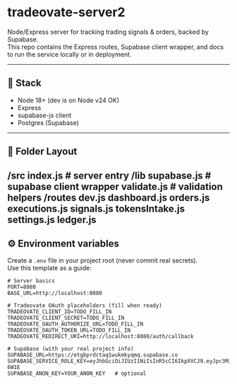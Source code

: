# tradeovate-server2

Node/Express server for tracking trading signals & orders, backed by Supabase.  
This repo contains the Express routes, Supabase client wrapper, and docs to run the service locally or in deployment.

---

## 🚀 Stack
- Node 18+ (dev is on Node v24 OK)
- Express
- supabase-js client
- Postgres (Supabase)

---

## 📂 Folder Layout
/src
index.js            # server entry
/lib
supabase.js       # supabase client wrapper
validate.js       # validation helpers
/routes
dev.js
dashboard.js
orders.js
executions.js
signals.js
tokensIntake.js
settings.js
ledger.js
---
## ⚙️ Environment variables

Create a `.env` file in your project root (never commit real secrets).  
Use this template as a guide:

```env
# Server basics
PORT=8080
BASE_URL=http://localhost:8080

# Tradeovate OAuth placeholders (fill when ready)
TRADEOVATE_CLIENT_ID=TODO_FILL_IN
TRADEOVATE_CLIENT_SECRET=TODO_FILL_IN
TRADEOVATE_OAUTH_AUTHORIZE_URL=TODO_FILL_IN
TRADEOVATE_OAUTH_TOKEN_URL=TODO_FILL_IN
TRADEOVATE_REDIRECT_URI=http://localhost:8080/auth/callback

# Supabase (with your real project info)
SUPABASE_URL=https://etgbprdctaq1wukmkyqmq.supabase.co
SUPABASE_SERVICE_ROLE_KEY=eyJhbGciOiJIUzI1NiIsInR5cCI6IkpXVCJ9.eyJpc3MiOiJzdXBhYmFzZSIsInJlZiI6ImV0Z2JwcmRjdGFxMXd1a21reXFtZyIsInJhbmdlIjoiYXBpIiwiY3JlYXRlZEF0IjoiMjAyNS0wOC0yMlQxNTo1Mzo1Mi4zMTlaIiwicm9sZSI6InNlcnZpY2Vfcm9sZSIsImlhdCI6MTcyNDM5MDAzMiwiZXhwIjoxNzU1OTY2MDMyfQ.lvBkyrggdEIg7Mkm0VeRtU0djuWx0AoDFbhSe9A-6W1E
SUPABASE_ANON_KEY=YOUR_ANON_KEY   # optional
